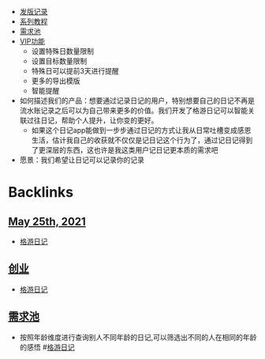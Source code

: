- [发版记录](<发版记录.md>)
- [系列教程](<系列教程.md>)
- [需求池](<需求池.md>)
- [VIP功能](<VIP功能.md>)
    - 设置特殊日数量限制
    - 设置目标数量限制
    - 特殊日可以提前3天进行提醒
    - 更多的导出模版
    - 智能提醒
- 如何描述我们的产品：想要通过记录日记的用户，特别想要自己的日记不再是流水账记录之后可以为自己带来更多的价值。我们开发了格游日记可以智能关联过往日记，帮助个人提升，让你变的更好。
    - 如果这个日记app能做到一步步通过日记的方式让我从日常吐槽变成感恩生活，估计我自己的收获就不仅仅是记日记这个行为了，通过记日记得到了更深层的东西，这也许是我这类用户记日记更本质的需求吧
- 愿景：我们希望让日记可以记录你的记录

# Backlinks
## [May 25th, 2021](<May 25th, 2021.md>)
- [格游日记](<格游日记.md>)

## [创业](<创业.md>)
- [格游日记](<格游日记.md>)

## [需求池](<需求池.md>)
- 按照年龄维度进行查询别人不同年龄的日记,可以筛选出不同的人在相同的年龄的感悟 #[格游日记](<格游日记.md>)


